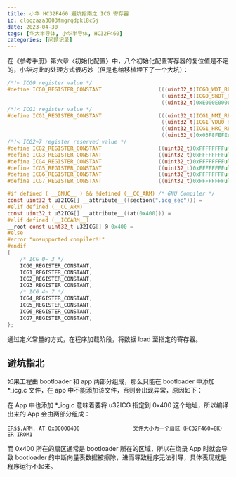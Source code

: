 ```yaml
---
title: 小华 HC32F460 避坑指南之 ICG 寄存器
id: cloqzaza3003fmgrqdpkl8c5j
date: 2023-04-30
tags: [华大半导体, 小华半导体, HC32F460]
categories: [问题记录]
---
```


在《参考手册》第六章〈初始化配置〉中，八个初始化配置寄存器的复位值是不定的，小华对此的处理方式很巧妙（但是也给移植埋下了一个大坑）：

```c hc32f460_icg.h
/*!< ICG0 register value */
#define ICG0_REGISTER_CONSTANT                  (((uint32_t)ICG0_WDT_REG_CONFIG << 16)  | \
                                                 ((uint32_t)ICG0_SWDT_REG_CONFIG)       | \
                                                 ((uint32_t)0xE000E000ul))
/*!< ICG1 register value */
#define ICG1_REGISTER_CONSTANT                  (((uint32_t)ICG1_NMI_REG_CONFIG << 24)  | \
                                                 ((uint32_t)ICG1_VDU0_REG_CONFIG << 16) | \
                                                 ((uint32_t)ICG1_HRC_REG_CONFIG)        | \
                                                 ((uint32_t)0x03F8FEFEul))
/*!< ICG2~7 register reserved value */
#define ICG2_REGISTER_CONSTANT                  ((uint32_t)0xFFFFFFFFul)
#define ICG3_REGISTER_CONSTANT                  ((uint32_t)0xFFFFFFFFul)
#define ICG4_REGISTER_CONSTANT                  ((uint32_t)0xFFFFFFFFul)
#define ICG5_REGISTER_CONSTANT                  ((uint32_t)0xFFFFFFFFul)
#define ICG6_REGISTER_CONSTANT                  ((uint32_t)0xFFFFFFFFul)
#define ICG7_REGISTER_CONSTANT                  ((uint32_t)0xFFFFFFFFul)
```

```c hc32f460_icg.c
#if defined ( __GNUC__ ) && !defined (__CC_ARM) /* GNU Compiler */
const uint32_t u32ICG[] __attribute__((section(".icg_sec"))) =
#elif defined (__CC_ARM)
const uint32_t u32ICG[] __attribute__((at(0x400))) =
#elif defined (__ICCARM__)
__root const uint32_t u32ICG[] @ 0x400 =
#else
#error "unsupported compiler!!"
#endif
{
    /* ICG 0~ 3 */
    ICG0_REGISTER_CONSTANT,
    ICG1_REGISTER_CONSTANT,
    ICG2_REGISTER_CONSTANT,
    ICG3_REGISTER_CONSTANT,
    /* ICG 4~ 7 */
    ICG4_REGISTER_CONSTANT,
    ICG5_REGISTER_CONSTANT,
    ICG6_REGISTER_CONSTANT,
    ICG7_REGISTER_CONSTANT,
};
```

通过定义常量的方式，在程序加载阶段，将数据 load 至指定的寄存器。

## 避坑指北

如果工程由 bootloader 和 app 两部分组成，那么只能在 bootloader 中添加 *_icg.c 文件，在 app 中不能添加该文件，否则会出现异常，原因如下：

在 App 中也添加 *_icg.c 意味着要将 u32ICG 指定到 0x400 这个地址，所以编译出来的 App 会由两部分组成：

```
ER$$.ARM. AT Ox00000400                 文件大小为一个扇区（HC32F460=8K）
ER IROM1
```

而 0x400 所在的扇区通常是 bootloader 所在的区域，所以在烧录 App 时就会导致 bootloader 的中断向量表数据被擦除，进而导致程序无法引导，具体表现就是程序运行不起来。
